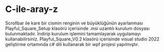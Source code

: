 # C-ile-aray-z
Scrollbar ile kare bir cismin renginin ve büyüklüğünün ayarlanması
Playful_Square_Setup klasörü içerisinde .msi uzantılı kurulum dosyası bulunmaktadır. İndirip kurulum işlemini tamamlayarak uygulamayı kullanabilirsiniz.
Playful_Square_V0.2 klasörü içerisinde visual studio 2022 geliştirme ortamında c# dili kullanarak bir wpf projesi yapılmıştır.
